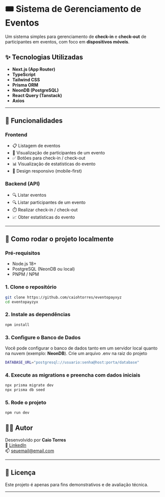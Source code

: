 # 🎟️ Sistema de Gerenciamento de Eventos

Um sistema simples para gerenciamento de **check-in** e **check-out** de participantes em eventos, com foco em **dispositivos móveis**.

## ✨ Tecnologias Utilizadas

- **Next.js (App Router)**
- **TypeScript**
- **Tailwind CSS**
- **Prisma ORM**
- **NeonDB (PostgreSQL)**
- **React Query (Tanstack)**
- **Axios**

---

## 🧠 Funcionalidades

### Frontend

- 📋 Listagem de eventos
- 👥 Visualização de participantes de um evento
- ✅ Botões para check-in / check-out
- 📊 Visualização de estatísticas do evento
- 📱 Design responsivo (mobile-first)

### Backend (API)

- 🔍 Listar eventos
- 🔍 Listar participantes de um evento
- ⏱️ Realizar check-in / check-out
- 📈 Obter estatísticas do evento

---

## 🚀 Como rodar o projeto localmente

### Pré-requisitos

- Node.js 18+
- PostgreSQL (NeonDB ou local)
- PNPM / NPM

### 1. Clone o repositório

```bash
git clone https://github.com/caiohtorres/eventopayxyz
cd eventopayzyx
```

### 2. Instale as dependências

```bash
npm install
```

### 3. Configure o Banco de Dados
  Você pode configurar o banco de dados tanto em um servidor local quanto na nuvem (exemplo: **NeonDB**).
  Crie um arquivo .env na raiz do projeto
```bash
DATABASE_URL="postgresql://usuario:senha@host:porta/database"
```

### 4. Execute as migrations e preencha com dados iniciais

```bash
npx prisma migrate dev
npx prisma db seed
```

### 5. Rode o projeto

```bash
npm run dev
```

## 🧑‍💻 Autor

Desenvolvido por **Caio Torres**  
🔗 [LinkedIn](https://www.linkedin.com/in/caiohtorres2001/)  
📫 [seuemail@email.com](mailto:torrescaio12@gmail.com)

---

## 📄 Licença

Este projeto é apenas para fins demonstrativos e de avaliação técnica.

---
